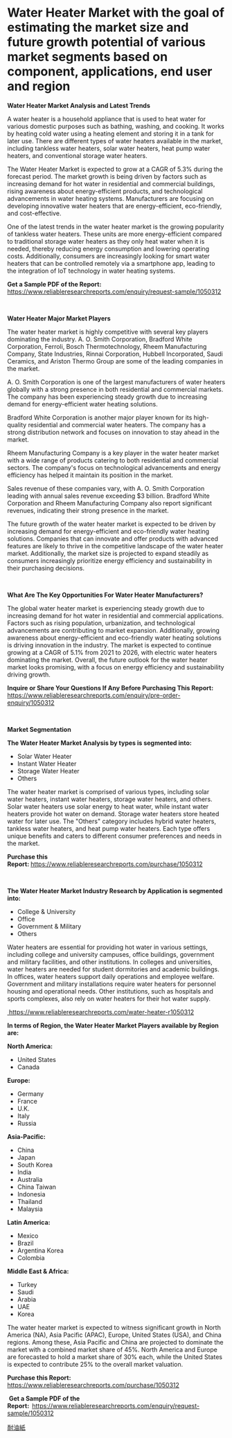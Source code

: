 <p><h1>Water Heater Market with the goal of estimating the market size and future growth potential of various market segments based on component, applications, end user and region</h1></p><p><strong>Water Heater Market Analysis and Latest Trends</strong></p>
<p><p>A water heater is a household appliance that is used to heat water for various domestic purposes such as bathing, washing, and cooking. It works by heating cold water using a heating element and storing it in a tank for later use. There are different types of water heaters available in the market, including tankless water heaters, solar water heaters, heat pump water heaters, and conventional storage water heaters.</p><p>The Water Heater Market is expected to grow at a CAGR of 5.3% during the forecast period. The market growth is being driven by factors such as increasing demand for hot water in residential and commercial buildings, rising awareness about energy-efficient products, and technological advancements in water heating systems. Manufacturers are focusing on developing innovative water heaters that are energy-efficient, eco-friendly, and cost-effective.</p><p>One of the latest trends in the water heater market is the growing popularity of tankless water heaters. These units are more energy-efficient compared to traditional storage water heaters as they only heat water when it is needed, thereby reducing energy consumption and lowering operating costs. Additionally, consumers are increasingly looking for smart water heaters that can be controlled remotely via a smartphone app, leading to the integration of IoT technology in water heating systems.</p></p>
<p><strong>Get a Sample PDF of the Report:&nbsp;</strong> <a href="https://www.reliableresearchreports.com/enquiry/request-sample/1050312">https://www.reliableresearchreports.com/enquiry/request-sample/1050312</a></p>
<p>&nbsp;</p>
<p><strong>Water Heater Major Market Players</strong></p>
<p><p>The water heater market is highly competitive with several key players dominating the industry. A. O. Smith Corporation, Bradford White Corporation, Ferroli, Bosch Thermotechnology, Rheem Manufacturing Company, State Industries, Rinnai Corporation, Hubbell Incorporated, Saudi Ceramics, and Ariston Thermo Group are some of the leading companies in the market.</p><p>A. O. Smith Corporation is one of the largest manufacturers of water heaters globally with a strong presence in both residential and commercial markets. The company has been experiencing steady growth due to increasing demand for energy-efficient water heating solutions.</p><p>Bradford White Corporation is another major player known for its high-quality residential and commercial water heaters. The company has a strong distribution network and focuses on innovation to stay ahead in the market.</p><p>Rheem Manufacturing Company is a key player in the water heater market with a wide range of products catering to both residential and commercial sectors. The company's focus on technological advancements and energy efficiency has helped it maintain its position in the market.</p><p>Sales revenue of these companies vary, with A. O. Smith Corporation leading with annual sales revenue exceeding $3 billion. Bradford White Corporation and Rheem Manufacturing Company also report significant revenues, indicating their strong presence in the market.</p><p>The future growth of the water heater market is expected to be driven by increasing demand for energy-efficient and eco-friendly water heating solutions. Companies that can innovate and offer products with advanced features are likely to thrive in the competitive landscape of the water heater market. Additionally, the market size is projected to expand steadily as consumers increasingly prioritize energy efficiency and sustainability in their purchasing decisions.</p></p>
<p>&nbsp;</p>
<p><strong>What Are The Key Opportunities For Water Heater Manufacturers?</strong></p>
<p><p>The global water heater market is experiencing steady growth due to increasing demand for hot water in residential and commercial applications. Factors such as rising population, urbanization, and technological advancements are contributing to market expansion. Additionally, growing awareness about energy-efficient and eco-friendly water heating solutions is driving innovation in the industry. The market is expected to continue growing at a CAGR of 5.1% from 2021 to 2026, with electric water heaters dominating the market. Overall, the future outlook for the water heater market looks promising, with a focus on energy efficiency and sustainability driving growth.</p></p>
<p><strong>Inquire or Share Your Questions If Any Before Purchasing This Report:</strong> <a href="https://www.reliableresearchreports.com/enquiry/pre-order-enquiry/1050312">https://www.reliableresearchreports.com/enquiry/pre-order-enquiry/1050312</a></p>
<p>&nbsp;</p>
<p><strong>Market Segmentation</strong></p>
<p><strong>The Water Heater Market Analysis by types is segmented into:</strong></p>
<p><ul><li>Solar Water Heater</li><li>Instant Water Heater</li><li>Storage Water Heater</li><li>Others</li></ul></p>
<p><p>The water heater market is comprised of various types, including solar water heaters, instant water heaters, storage water heaters, and others. Solar water heaters use solar energy to heat water, while instant water heaters provide hot water on demand. Storage water heaters store heated water for later use. The "Others" category includes hybrid water heaters, tankless water heaters, and heat pump water heaters. Each type offers unique benefits and caters to different consumer preferences and needs in the market.</p></p>
<p><strong>Purchase this Report:&nbsp;</strong><a href="https://www.reliableresearchreports.com/purchase/1050312">https://www.reliableresearchreports.com/purchase/1050312</a></p>
<p>&nbsp;</p>
<p><strong>The Water Heater Market Industry Research by Application is segmented into:</strong></p>
<p><ul><li>College & University</li><li>Office</li><li>Government & Military</li><li>Others</li></ul></p>
<p><p>Water heaters are essential for providing hot water in various settings, including college and university campuses, office buildings, government and military facilities, and other institutions. In colleges and universities, water heaters are needed for student dormitories and academic buildings. In offices, water heaters support daily operations and employee welfare. Government and military installations require water heaters for personnel housing and operational needs. Other institutions, such as hospitals and sports complexes, also rely on water heaters for their hot water supply.</p></p>
<p><a href="https://www.reliableresearchreports.com/water-heater-r1050312">&nbsp;https://www.reliableresearchreports.com/water-heater-r1050312</a></p>
<p><strong>In terms of Region, the Water Heater Market Players available by Region are:</strong></p>
<p>
    <p> <strong> North America: </strong>
        <ul>
            <li>United States</li>
            <li>Canada</li>
        </ul>
        </p> 
    <p> <strong> Europe: </strong>
        <ul>
            <li>Germany</li>
            <li>France</li>
            <li>U.K.</li>
            <li>Italy</li>
            <li>Russia</li>
        </ul>
        </p> 
    <p> <strong> Asia-Pacific: </strong>
        <ul>
            <li>China</li>
            <li>Japan</li>
            <li>South Korea</li>
            <li>India</li>
            <li>Australia</li>
            <li>China Taiwan</li>
            <li>Indonesia</li>
            <li>Thailand</li>
            <li>Malaysia</li>
        </ul>
        </p> 
    <p> <strong> Latin America: </strong>
        <ul>
            <li>Mexico</li>
            <li>Brazil</li>
            <li>Argentina Korea</li>
            <li>Colombia</li>
        </ul>
        </p> 
    <p> <strong> Middle East & Africa: </strong>
        <ul>
            <li>Turkey</li>
            <li>Saudi</li>
            <li>Arabia</li>
            <li>UAE</li>
            <li>Korea</li>
        </ul>
    </p>
    </p>
<p><p>The water heater market is expected to witness significant growth in North America (NA), Asia Pacific (APAC), Europe, United States (USA), and China regions. Among these, Asia Pacific and China are projected to dominate the market with a combined market share of 45%. North America and Europe are forecasted to hold a market share of 30% each, while the United States is expected to contribute 25% to the overall market valuation.</p></p>
<p><strong>Purchase this Report: </strong><a href="https://www.reliableresearchreports.com/purchase/1050312">https://www.reliableresearchreports.com/purchase/1050312</a></p>
<p>&nbsp;<strong>Get a Sample PDF of the Report:&nbsp;&nbsp;</strong><a href="https://www.reliableresearchreports.com/enquiry/request-sample/1050312">https://www.reliableresearchreports.com/enquiry/request-sample/1050312</a></p>
<p><strong></strong></p>
<p><p><a href="https://github.com/vhemk0794148/Market-Research-Report-List-1/blob/main/463473038423.md">耐油紙</a></p></p>